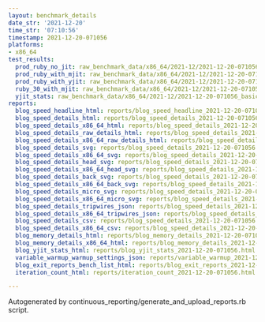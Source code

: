 ```yaml
---
layout: benchmark_details
date_str: '2021-12-20'
time_str: '07:10:56'
timestamp: 2021-12-20-071056
platforms:
- x86_64
test_results:
  prod_ruby_no_jit: raw_benchmark_data/x86_64/2021-12/2021-12-20-071056_basic_benchmark_prod_ruby_no_jit.json
  prod_ruby_with_mjit: raw_benchmark_data/x86_64/2021-12/2021-12-20-071056_basic_benchmark_prod_ruby_with_mjit.json
  prod_ruby_with_yjit: raw_benchmark_data/x86_64/2021-12/2021-12-20-071056_basic_benchmark_prod_ruby_with_yjit.json
  ruby_30_with_mjit: raw_benchmark_data/x86_64/2021-12/2021-12-20-071056_basic_benchmark_ruby_30_with_mjit.json
  yjit_stats: raw_benchmark_data/x86_64/2021-12/2021-12-20-071056_basic_benchmark_yjit_stats.json
reports:
  blog_speed_headline_html: reports/blog_speed_headline_2021-12-20-071056.html
  blog_speed_details_html: reports/blog_speed_details_2021-12-20-071056.html
  blog_speed_details_x86_64_html: reports/blog_speed_details_2021-12-20-071056.x86_64.html
  blog_speed_details_raw_details_html: reports/blog_speed_details_2021-12-20-071056.raw_details.html
  blog_speed_details_x86_64_raw_details_html: reports/blog_speed_details_2021-12-20-071056.x86_64.raw_details.html
  blog_speed_details_svg: reports/blog_speed_details_2021-12-20-071056.svg
  blog_speed_details_x86_64_svg: reports/blog_speed_details_2021-12-20-071056.x86_64.svg
  blog_speed_details_head_svg: reports/blog_speed_details_2021-12-20-071056.head.svg
  blog_speed_details_x86_64_head_svg: reports/blog_speed_details_2021-12-20-071056.x86_64.head.svg
  blog_speed_details_back_svg: reports/blog_speed_details_2021-12-20-071056.back.svg
  blog_speed_details_x86_64_back_svg: reports/blog_speed_details_2021-12-20-071056.x86_64.back.svg
  blog_speed_details_micro_svg: reports/blog_speed_details_2021-12-20-071056.micro.svg
  blog_speed_details_x86_64_micro_svg: reports/blog_speed_details_2021-12-20-071056.x86_64.micro.svg
  blog_speed_details_tripwires_json: reports/blog_speed_details_2021-12-20-071056.tripwires.json
  blog_speed_details_x86_64_tripwires_json: reports/blog_speed_details_2021-12-20-071056.x86_64.tripwires.json
  blog_speed_details_csv: reports/blog_speed_details_2021-12-20-071056.csv
  blog_speed_details_x86_64_csv: reports/blog_speed_details_2021-12-20-071056.x86_64.csv
  blog_memory_details_html: reports/blog_memory_details_2021-12-20-071056.html
  blog_memory_details_x86_64_html: reports/blog_memory_details_2021-12-20-071056.x86_64.html
  blog_yjit_stats_html: reports/blog_yjit_stats_2021-12-20-071056.html
  variable_warmup_warmup_settings_json: reports/variable_warmup_2021-12-20-071056.warmup_settings.json
  blog_exit_reports_bench_list_html: reports/blog_exit_reports_2021-12-20-071056.bench_list.html
  iteration_count_html: reports/iteration_count_2021-12-20-071056.html

---
```

Autogenerated by continuous_reporting/generate_and_upload_reports.rb script.
